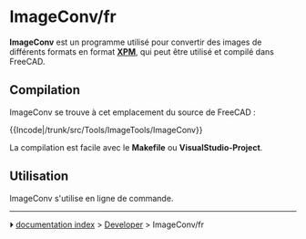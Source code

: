 # ImageConv/fr
**ImageConv** est un programme utilisé pour convertir des images de différents formats en format **[XPM](http://fr.wikipedia.org/wiki/X_PixMap)**, qui peut être utilisé et compilé dans FreeCAD.

## Compilation

ImageConv se trouve à cet emplacement du source de FreeCAD :


{{Incode|/trunk/src/Tools/ImageTools/ImageConv}}

La compilation est facile avec le **Makefile** ou **VisualStudio-Project**.

## Utilisation

ImageConv s\'utilise en ligne de commande.



---
⏵ [documentation index](../README.md) > [Developer](Category_Developer.md) > ImageConv/fr

